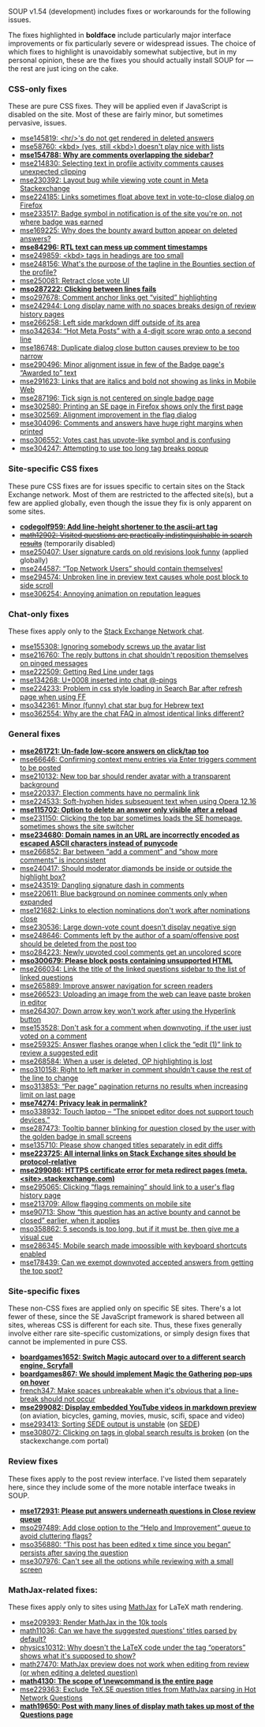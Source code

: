 
SOUP v1.54
&#x20;
(development) includes fixes or workarounds for the following issues.

The fixes highlighted in **boldface** include particularly major interface improvements or fix particularly severe or widespread issues.  The choice of which fixes to highlight is unavoidably somewhat subjective, but in my personal opinion, these are the fixes you should actually install SOUP for &mdash; the rest are just icing on the cake.

### CSS-only fixes

These are pure CSS fixes.  They will be applied even if JavaScript is disabled on the site.  Most of these are fairly minor, but sometimes pervasive, issues.

* [mse145819: &lt;hr/&gt;'s do not get rendered in deleted answers](https://meta.stackexchange.com/q/145819)
* [mse58760: &lt;kbd&gt; (yes, still &lt;kbd&gt;) doesn't play nice with lists](https://meta.stackexchange.com/q/58760)
* **[mse154788: Why are comments overlapping the sidebar?](https://meta.stackexchange.com/q/154788)**
* [mse214830: Selecting text in profile activity comments causes unexpected clipping](https://meta.stackexchange.com/q/214830)
* [mse230392: Layout bug while viewing vote count in Meta Stackexchange](https://meta.stackexchange.com/q/230392)
* [mse224185: Links sometimes float above text in vote-to-close dialog on Firefox](https://meta.stackexchange.com/q/224185)
* [mse233517: Badge symbol in notification is of the site you're on, not where badge was earned](https://meta.stackexchange.com/q/233517)
* [mse169225: Why does the bounty award button appear on deleted answers?](https://meta.stackexchange.com/q/169225)
* **[mse84296: RTL text can mess up comment timestamps](https://meta.stackexchange.com/q/84296)**
* [mse249859: &lt;kbd&gt; tags in headings are too small](https://meta.stackexchange.com/q/249859)
* [mse248156: What's the purpose of the tagline in the Bounties section of the profile?](https://meta.stackexchange.com/q/248156)
* [mse250081: Retract close vote UI](https://meta.stackexchange.com/q/250081)
* **[mso287222: Clicking between lines fails](https://meta.stackoverflow.com/q/287222)**
* [mso297678: Comment anchor links get “visited” highlighting](https://meta.stackoverflow.com/q/297678)
* [mse242944: Long display name with no spaces breaks design of review history pages](https://meta.stackexchange.com/q/242944)
* [mse266258: Left side markdown diff outside of its area](https://meta.stackexchange.com/q/266258)
* [mso342634: “Hot Meta Posts” with a 4-digit score wrap onto a second line](https://meta.stackoverflow.com/q/342634)
* [mse186748: Duplicate dialog close button causes preview to be too narrow](https://meta.stackexchange.com/q/186748)
* [mse290496: Minor alignment issue in few of the Badge page's “Awarded to” text](https://meta.stackexchange.com/q/290496)
* [mse291623: Links that are italics and bold not showing as links in Mobile Web](https://meta.stackexchange.com/q/291623)
* [mse287196: Tick sign is not centered on single badge page](https://meta.stackexchange.com/q/287196)
* [mse302580: Printing an SE page in Firefox shows only the first page](https://meta.stackexchange.com/q/302580)
* [mse302569: Alignment improvement in the flag dialog](https://meta.stackexchange.com/q/302569)
* [mse304096: Comments and answers have huge right margins when printed](https://meta.stackexchange.com/q/304096)
* [mso306552: Votes cast has upvote-like symbol and is confusing](https://meta.stackoverflow.com/q/306552)
* [mse304247: Attempting to use too long tag breaks popup](https://meta.stackexchange.com/q/304247)

### Site-specific CSS fixes

These pure CSS fixes are for issues specific to certain sites on the Stack Exchange network.  Most of them are restricted to the affected site(s), but a few are applied globally, even though the issue they fix is only apparent on some sites.

* **[codegolf959: Add line-height shortener to the ascii-art tag](https://codegolf.meta.stackexchange.com/q/959)**
* <s>[math12902: Visited questions are practically indistinguishable in search results](https://math.meta.stackexchange.com/q/12902)</s> (temporarily disabled)
* [mse250407: User signature cards on old revisions look funny](https://meta.stackexchange.com/q/250407) (applied globally)
* [mse244587: “Top Network Users” should contain themselves!](https://meta.stackexchange.com/q/244587)
* [mse294574: Unbroken line in preview text causes whole post block to side scroll](https://meta.stackexchange.com/q/294574)
* [mse306254: Annoying animation on reputation leagues](https://meta.stackexchange.com/q/306254)

### Chat-only fixes

These fixes apply only to the [Stack Exchange Network chat](https://chat.stackexchange.com "Stack Exchange Network chat").

* [mse155308: Ignoring somebody screws up the avatar list](https://meta.stackexchange.com/q/155308)
* [mse216760: The reply buttons in chat shouldn't reposition themselves on pinged messages](https://meta.stackexchange.com/q/216760)
* [mse222509: Getting Red Line under tags](https://meta.stackexchange.com/q/222509)
* [mse134268: U+0008 inserted into chat @-pings](https://meta.stackexchange.com/q/134268)
* [mse224233: Problem in css style loading in Search Bar after refresh page when using FF](https://meta.stackexchange.com/q/224233)
* [mso342361: Minor (funny) chat star bug for Hebrew text](https://meta.stackoverflow.com/q/342361)
* [mso362554: Why are the chat FAQ in almost identical links different?](https://meta.stackoverflow.com/q/362554)

### General fixes

* **[mse261721: Un-fade low-score answers on click/tap too](https://meta.stackexchange.com/q/261721)**
* [mse66646: Confirming context menu entries via Enter triggers comment to be posted](https://meta.stackexchange.com/q/66646)
* [mse210132: New top bar should render avatar with a transparent background](https://meta.stackexchange.com/q/210132)
* [mse220337: Election comments have no permalink link](https://meta.stackexchange.com/q/220337)
* [mse224533: Soft-hyphen hides subsequent text when using Opera 12.16](https://meta.stackexchange.com/q/224533)
* **[mse115702: Option to delete an answer only visible after a reload](https://meta.stackexchange.com/q/115702)**
* [mse231150: Clicking the top bar sometimes loads the SE homepage, sometimes shows the site switcher](https://meta.stackexchange.com/q/231150)
* **[mse234680: Domain names in an URL are incorrectly encoded as escaped ASCII characters instead of punycode](https://meta.stackexchange.com/q/234680)**
* [mse266852: Bar between “add a comment” and “show more comments” is inconsistent](https://meta.stackoverflow.com/q/266852)
* [mse240417: Should moderator diamonds be inside or outside the highlight box?](https://meta.stackoverflow.com/q/240417)
* [mse243519: Dangling signature dash in comments](https://meta.stackoverflow.com/q/243519)
* [mse220611: Blue background on nominee comments only when expanded](https://meta.stackexchange.com/q/220611)
* [mse121682: Links to election nominations don't work after nominations close](https://meta.stackexchange.com/q/121682)
* [mse230536: Large down-vote count doesn't display negative sign](https://meta.stackexchange.com/q/230536)
* [mse248646: Comments left by the author of a spam/offensive post should be deleted from the post too](https://meta.stackexchange.com/q/248646)
* [mso284223: Newly upvoted cool comments get an uncolored score](https://meta.stackoverflow.com/q/284223)
* **[mso300679: Please block posts containing unsupported HTML](https://meta.stackoverflow.com/q/300679)**
* [mse266034: Link the title of the linked questions sidebar to the list of linked questions](https://meta.stackexchange.com/q/266034)
* [mse265889: Improve answer navigation for screen readers](https://meta.stackexchange.com/q/265889)
* [mse266523: Uploading an image from the web can leave paste broken in editor](https://meta.stackexchange.com/q/266523)
* [mse264307: Down arrow key won't work after using the Hyperlink button](https://meta.stackexchange.com/q/264307)
* [mse153528: Don't ask for a comment when downvoting, if the user just voted on a comment](https://meta.stackexchange.com/q/153528)
* [mse259325: Answer flashes orange when I click the “edit (1)” link to review a suggested edit](https://meta.stackexchange.com/q/259325)
* [mse268584: When a user is deleted, OP highlighting is lost](https://meta.stackexchange.com/q/268584)
* [mso310158: Right to left marker in comment shouldn't cause the rest of the line to change](https://meta.stackoverflow.com/q/310158)
* [mso313853: “Per page” pagination returns no results when increasing limit on last page](https://meta.stackoverflow.com/q/313853)
* **[mse74274: Privacy leak in permalink?](https://meta.stackexchange.com/q/74274)**
* [mso338932: Touch laptop – “The snippet editor does not support touch devices.”](https://meta.stackoverflow.com/q/338932)
* [mse287473: Tooltip banner blinking for question closed by the user with the golden badge in small screens](https://meta.stackexchange.com/q/287473)
* [mse135710: Please show changed titles separately in edit diffs](https://meta.stackexchange.com/q/135710)
* **[mse223725: All internal links on Stack Exchange sites should be protocol-relative](https://meta.stackexchange.com/q/223725)**
* **[mse299086: HTTPS certificate error for meta redirect pages (meta.&lt;site&gt;.stackexchange.com)](https://meta.stackexchange.com/q/299086)**
* [mse295065: Clicking “flags remaining” should link to a user's flag history page](https://meta.stackexchange.com/q/295065)
* [mse213709: Allow flagging comments on mobile site](https://meta.stackexchange.com/q/213709)
* [mse90713: Show “this question has an active bounty and cannot be closed” earlier, when it applies](https://meta.stackexchange.com/q/90713)
* [mso358862: 5 seconds is too long, but if it must be, then give me a visual cue](https://meta.stackoverflow.com/q/358862)
* [mse286345: Mobile search made impossible with keyboard shortcuts enabled](https://meta.stackexchange.com/q/286345)
* [mse178439: Can we exempt downvoted accepted answers from getting the top spot?](https://meta.stackexchange.com/q/178439)

### Site-specific fixes

These non-CSS fixes are applied only on specific SE sites.  There's a lot fewer of these, since the SE JavaScript framework is shared between all sites, whereas CSS is different for each site.  Thus, these fixes generally involve either rare site-specific customizations, or simply design fixes that cannot be implemented in pure CSS.

* **[boardgames1652: Switch Magic autocard over to a different search engine, Scryfall](https://boardgames.meta.stackexchange.com/q/1652)**
* **[boardgames867: We should implement Magic the Gathering pop-ups on hover](https://boardgames.meta.stackexchange.com/q/867)**
* [french347: Make spaces unbreakable when it's obvious that a line-break should not occur](https://french.meta.stackexchange.com/q/347)
* **[mse299082: Display embedded YouTube videos in markdown preview](https://meta.stackexchange.com/q/299082)** (on aviation, bicycles, gaming, movies, music, scifi, space and video)
* [mse293413: Sorting SEDE output is unstable](https://meta.stackexchange.com/q/307605) (on [SEDE](https://data.stackechage.com))
* [mse308072: Clicking on tags in global search results is broken](https://meta.stackexchange.com/q/308072) (on the stackexchange.com portal)

### Review fixes

These fixes apply to the post review interface.  I've listed them separately here, since they include some of the more notable interface tweaks in SOUP.

* **[mse172931: Please put answers underneath questions in Close review queue](https://meta.stackexchange.com/q/172931)**
* [mso297489: Add close option to the “Help and Improvement” queue to avoid cluttering flags?](https://meta.stackoverflow.com/q/297489)
* [mso356880: “This post has been edited x time since you began” persists after saving the question](https://meta.stackoverflow.com/q/356880)
* [mse307976: Can't see all the options while reviewing with a small screen](https://meta.stackexchange.com/q/307976)

### MathJax-related fixes:

These fixes apply only to sites using [MathJax](https://www.mathjax.org) for LaTeX math rendering.

* [mse209393: Render MathJax in the 10k tools](https://meta.stackexchange.com/q/209393)
* [math11036: Can we have the suggested questions' titles parsed by default?](https://math.meta.stackexchange.com/q/11036)
* [physics10312: Why doesn't the LaTeX code under the tag “operators” shows what it's supposed to show?](https://physics.meta.stackexchange.com/q/10312)
* [math27470: MathJax preview does not work when editing from review (or when editing a deleted question)](https://math.meta.stackexchange.com/q/27470)
* **[math4130: The scope of \newcommand is the entire page](https://math.meta.stackexchange.com/q/4130)**
* [mse229363: Exclude TeX.SE question titles from MathJax parsing in Hot Network Questions](https://meta.stackexchange.com/q/229363)
* **[math19650: Post with many lines of display math takes up most of the Questions page](https://math.meta.stackexchange.com/q/19650)**
